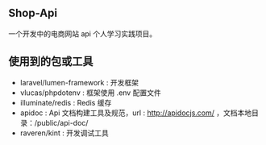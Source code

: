 ## Shop-Api

一个开发中的电商网站 api 个人学习实践项目。

## 使用到的包或工具
- laravel/lumen-framework : 开发框架
- vlucas/phpdotenv : 框架使用 .env 配置文件
- illuminate/redis : Redis 缓存
- apidoc : Api 文档构建工具及规范，url : http://apidocjs.com/ ，文档本地目录：/public/api-doc/
- raveren/kint : 开发调试工具




